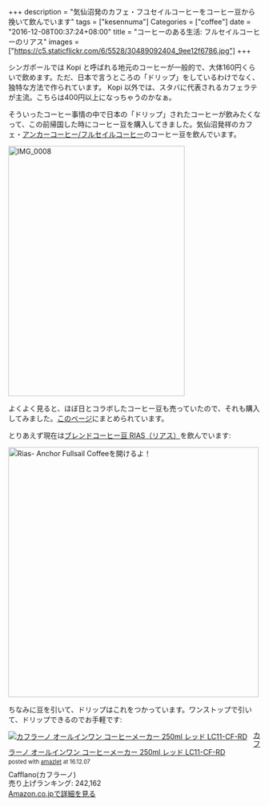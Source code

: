 +++
description = "気仙沼発のカフェ・フユセイルコーヒーをコーヒー豆から挽いて飲んでいます"
tags = ["kesennuma"]
Categories = ["coffee"]
date = "2016-12-08T00:37:24+08:00"
title = "コーヒーのある生活: フルセイルコーヒーのリアス"
images = ["https://c5.staticflickr.com/6/5528/30489092404_9ee12f6786.jpg"]
+++

シンガポールでは Kopi と呼ばれる地元のコーヒーが一般的で、大体160円くらいで飲めます。ただ、日本で言うところの「ドリップ」をしているわけでなく、独特な方法で作られています。 Kopi 以外では、スタバに代表されるカフェラテが主流。こちらは400円以上になっちゃうのかなぁ。

そういったコーヒー事情の中で日本の「ドリップ」されたコーヒーが飲みたくなって、この前帰国した時にコーヒー豆を購入してきました。気仙沼発祥のカフェ・[アンカーコーヒー/フルセイルコーヒー](http://www.anchor2fullsail.co.jp/)のコーヒー豆を飲んでいます。

<a data-flickr-embed="true"  href="https://www.flickr.com/photos/42332031@N02/31370540821/in/dateposted/" title="IMG_0008"><img src="https://c6.staticflickr.com/6/5752/31370540821_00d06f950b.jpg" width="352" height="500" alt="IMG_0008"></a><script async src="//embedr.flickr.com/assets/client-code.js" charset="utf-8"></script>

よくよく見ると、ほぼ日とコラボしたコーヒー豆も売っていたので、それも購入してみました。[このページ](https://www.1101.com/store/coffee/)にまとめられています。

とりあえず現在は[ブレンドコーヒー豆 RIAS（リアス）](http://anchor2fullsail.shop-pro.jp/?pid=94781610)を飲んでいます:

<a data-flickr-embed="true"  href="https://www.flickr.com/photos/42332031@N02/30489092404/in/dateposted/" title="Rias- Anchor Fullsail Coffeeを開けるよ！"><img src="https://c5.staticflickr.com/6/5528/30489092404_9ee12f6786.jpg" width="500" height="500" alt="Rias- Anchor Fullsail Coffeeを開けるよ！"></a><script async src="//embedr.flickr.com/assets/client-code.js" charset="utf-8"></script>

ちなみに豆を引いて、ドリップはこれをつかっています。ワンストップで引いて、ドリップできるのでお手軽です:

<div class="amazlet-box" style="margin-bottom:0px;"><div class="amazlet-image" style="float:left;margin:0px 12px 1px 0px;"><a href="https://www.amazon.co.jp/exec/obidos/ASIN/B00VRYMTT8/simsnes-22/ref=nosim/" name="amazletlink" target="_blank"><img src="https://images-na.ssl-images-amazon.com/images/I/31JzUAUD4tL._SL160_.jpg" alt="カフラーノ オールインワン コーヒーメーカー 250ml レッド LC11-CF-RD" style="border: none;" /></a></div><div class="amazlet-info" style="line-height:120%; margin-bottom: 10px"><div class="amazlet-name" style="margin-bottom:10px;line-height:120%"><a href="https://www.amazon.co.jp/exec/obidos/ASIN/B00VRYMTT8/simsnes-22/ref=nosim/" name="amazletlink" target="_blank">カフラーノ オールインワン コーヒーメーカー 250ml レッド LC11-CF-RD</a><div class="amazlet-powered-date" style="font-size:80%;margin-top:5px;line-height:120%">posted with <a href="http://www.amazlet.com/" title="amazlet" target="_blank">amazlet</a> at 16.12.07</div></div><div class="amazlet-detail">Cafflano(カフラーノ) <br />売り上げランキング: 242,162<br /></div><div class="amazlet-sub-info" style="float: left;"><div class="amazlet-link" style="margin-top: 5px"><a href="https://www.amazon.co.jp/exec/obidos/ASIN/B00VRYMTT8/simsnes-22/ref=nosim/" name="amazletlink" target="_blank">Amazon.co.jpで詳細を見る</a></div></div></div><div class="amazlet-footer" style="clear: left"></div></div>
